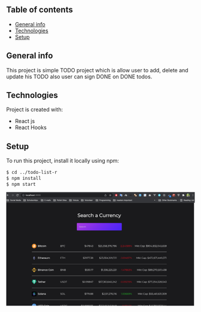 ## Table of contents
* [General info](#general-info)
* [Technologies](#technologies)
* [Setup](#setup)

## General info
This project is simple TODO project which is allow user to add, delete and update his TODO also user can sign DONE on DONE todos.
	
## Technologies
Project is created with:
* React js
* React Hooks


	
## Setup
To run this project, install it locally using npm:

```
$ cd ../todo-list-r
$ npm install
$ npm start
```
![Run](https://github.com/KamalEssam/react-api-crypto-tracker/blob/main/img/run.png)
